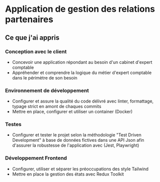 # Application de gestion des relations partenaires

## Ce que j'ai appris

### Conception avec le client

- Concevoir une application répondant au besoin d'un cabinet d'expert comptable
- Appréhender et comprendre la logique du métier d'expert comptable dans le périmètre de son besoin

### Environnement de développement

- Configurer et assure la qualité du code délivré avec linter, formattage, typage strict en amont de chaques commits
- Mettre en place, configurer et utiliser un container (Docker)

### Testes

- Configurer et tester le projet selon la méthodologie "Test Driven Development" à base de données fictives dans une API Json afin d'assurer la robustesse de l'application avec (Jest, Playwright)

### Développement Frontend

- Configurer, utiliser et séparer les préoccupations des style Tailwind
- Mettre en place la gestion des états avec Redux Toolkit

